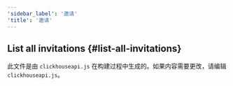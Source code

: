 ```yaml
---
'sidebar_label': '邀请'
'title': '邀请'
---
```


## List all invitations {#list-all-invitations}

此文件是由 `clickhouseapi.js` 在构建过程中生成的。如果内容需要更改，请编辑 `clickhouseapi.js`。
